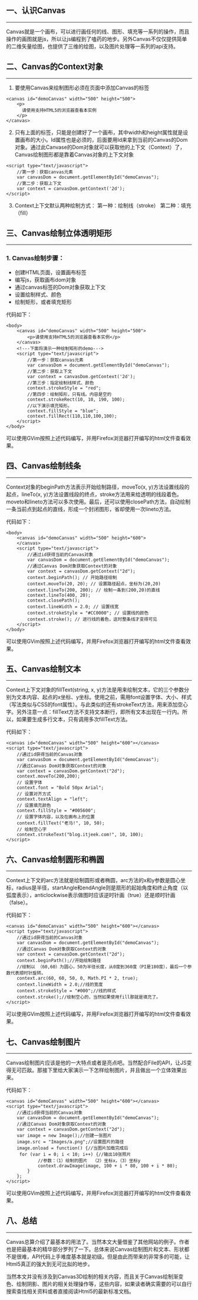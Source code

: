 ## 一、认识Canvas
---------------------------------------

Canvas就是一个画布，可以进行画任何的线、图形、填充等一系列的操作，而且操作的画图就是js，所以让js编程到了嗑药的地步。另外Canvas不仅仅提供简单的二维矢量绘图，也提供了三维的绘图，以及图片处理等一系列的api支持。

## 二、Canvas的Context对象
---------------------------------------

1. 要使用Canvas来绘制图形必须在页面中添加Canvas的标签
```
<canvas id="demoCanvas" width="500" height="500">
    <p>
      请使用支持HTML5的浏览器查看本实例
    </p>
</canvas>
```

2. 只有上面的标签，只能是创建好了一个画布，其中width和height属性就是设置画布的大小。Id属性也是必须的，后面要用Id来拿到当前的Canvas的Dom对象。通过此Canvase的Dom对象就可以获取他的上下文（Context）了，Canvas绘制图形都是靠着Canvas对象的上下文对象
```
<script type="text/javascript">
    //第一步：获取canvas元素
    var canvasDom = document.getElementById("demoCanvas");
    //第二步：获取上下文
    var context = canvasDom.getContext('2d');
</script>
```

3. Context上下文默认两种绘制方式：
第一种：绘制线（stroke）
第二种：填充（fill）

## 三、Canvas绘制立体透明矩形
---------------------------------------

### 1. Canvas绘制步骤：
- 创建HTML页面，设置画布标签
- 编写js，获取画布dom对象
- 通过canvas标签的Dom对象获取上下文
- 设置绘制样式、颜色
- 绘制矩形，或者填充矩形

代码如下：
```
<body>
    <canvas id="demoCanvas" width="500" height="500">
        <p>请使用支持HTML5的浏览器查看本实例</p>
    </canvas>
    <!---下面将演示一种绘制矩形的demo--->
    <script type="text/javascript">
        //第一步：获取canvas元素
        var canvasDom = document.getElementById("demoCanvas");
        //第二步：获取上下文
        var context = canvasDom.getContext('2d');
        //第三步：指定绘制线样式、颜色
        context.strokeStyle = "red";
        //第四步：绘制矩形，只有线。内容是空的
        context.strokeRect(10, 10, 190, 100);
        //以下演示填充矩形。
        context.fillStyle = "blue";
        context.fillRect(110,110,100,100);
    </script>
</body>
```
可以使用GVim按照上述代码编写，并用Firefox浏览器打开编写的html文件查看效果。

## 四、Canvas绘制线条
---------------------------------------

Context对象的beginPath方法表示开始绘制路径，moveTo(x, y)方法设置线段的起点，lineTo(x, y)方法设置线段的终点，stroke方法用来给透明的线段着色。moveto和lineto方法可以多次使用。最后，还可以使用closePath方法，自动绘制一条当前点到起点的直线，形成一个封闭图形，省却使用一次lineto方法。

代码如下：
```
<body>
    <canvas id="demoCanvas" width="500" height="600">
    </canvas>
    <script type="text/javascript">
        //通过id获得当前的Canvas对象
        var canvasDom = document.getElementById("demoCanvas");
        //通过Canvas Dom对象获取Context的对象
        var context = canvasDom.getContext("2d");
        context.beginPath(); // 开始路径绘制
        context.moveTo(20, 20); // 设置路径起点，坐标为(20,20)
        context.lineTo(200, 200); // 绘制一条到(200,20)的直线
        context.lineTo(400, 20);
        context.closePath();
        context.lineWidth = 2.0; // 设置线宽
        context.strokeStyle = "#CC0000"; // 设置线的颜色
        context.stroke(); // 进行线的着色，这时整条线才变得可见
    </script>
</body>
```
可以使用GVim按照上述代码编写，并用Firefox浏览器打开编写的html文件查看效果。

## 五、Canvas绘制文本
---------------------------------------

Context上下文对象的fillText(string, x, y)方法是用来绘制文本，它的三个参数分别为文本内容、起点的x坐标、y坐标。使用之前，需用font设置字体、大小、样式（写法类似与CSS的font属性）。与此类似的还有strokeText方法，用来添加空心字。另外注意一点：fillText方法不支持文本断行，即所有文本出现在一行内。所以，如果要生成多行文本，只有调用多次fillText方法。

代码如下：
```
<canvas id="demoCanvas" width="500" height="600"></canvas>
<script type="text/javascript">
    //通过id获得当前的Canvas对象
    var canvasDom = document.getElementById("demoCanvas");
    //通过Canvas Dom对象获取Context的对象
    var context = canvasDom.getContext("2d");
    context.moveTo(200,200);
    // 设置字体
    context.font = "Bold 50px Arial";
    // 设置对齐方式
    context.textAlign = "left";
    // 设置填充颜色
    context.fillStyle = "#005600";
    // 设置字体内容，以及在画布上的位置
    context.fillText("老马!", 10, 50);
    // 绘制空心字
    context.strokeText("blog.itjeek.com!", 10, 100);
</script>
```

## 六、Canvas绘制圆形和椭圆
---------------------------------------

Context上下文的arc方法就是绘制圆形或者椭圆，arc方法的x和y参数是圆心坐标，radius是半径，startAngle和endAngle则是扇形的起始角度和终止角度（以弧度表示），anticlockwise表示做图时应该逆时针画（true）还是顺时针画（false）。

代码如下：
```
<canvas id="demoCanvas" width="500" height="600"></canvas>
<script type="text/javascript">
    //通过id获得当前的Canvas对象
    var canvasDom = document.getElementById("demoCanvas");
    //通过Canvas Dom对象获取Context的对象
    var context = canvasDom.getContext("2d");
    context.beginPath();//开始绘制路径
    //绘制以 （60,60）为圆心，50为半径长度，从0度到360度（PI是180度），最后一个参数代表顺时针旋转。
    context.arc(60, 60, 50, 0, Math.PI * 2, true);
    context.lineWidth = 2.0;//线的宽度
    context.strokeStyle = "#000";//线的样式
    context.stroke();//绘制空心的，当然如果使用fill那就是填充了。
</script>
```
可以使用GVim按照上述代码编写，并用Firefox浏览器打开编写的html文件查看效果。

## 七、Canvas绘制图片
---------------------------------------

Canvas绘制图片应该是他的一大特点或者是亮点吧。当然配合File的API，让JS变得无可匹敌。那接下里给大家演示一下怎样绘制图片，并且做出一个立体效果出来。

代码如下：
```
<canvas id="demoCanvas" width="500" height="600"></canvas>
<script type="text/javascript">
    //通过id获得当前的Canvas对象
    var canvasDom = document.getElementById("demoCanvas");
    //通过Canvas Dom对象获取Context的对象
    var context = canvasDom.getContext("2d");
    var image = new Image();//创建一张图片
    image.src = "Images/a.png";//设置图片的路径
    image.onload = function() {//当图片加载完成后
     for (var i = 0; i < 10; i++) {//输出10张照片
            //参数：（1）绘制的图片  （2）坐标x，（3）坐标y
            context.drawImage(image, 100 + i * 80, 100 + i * 80);
        }
    };
</script>
```
可以使用GVim按照上述代码编写，并用Firefox浏览器打开编写的html文件查看效果。

## 八、总结
----------------------------------------

Canvas总算介绍了最基本的用法了。当然本文大量借鉴了其他网站的例子。作者也是把最基本的精华部分罗列了一下。总体来说Canvas绘制图片和文本、形状都不是很难，API代码上手难度基本就是初级。但是由此而带来的非常多的可能，让Html5真正的强大到无可比拟的地步。

当然本文并没有涉及到Canvas3D绘制的相关内容，而且关于Canvas绘制渐变色、绘制阴影、图片的相关处理操作等，这些内容，如果读者确实需要的可以自行搜索查找相关资料或者直接阅读Html5的最新标准文档。
